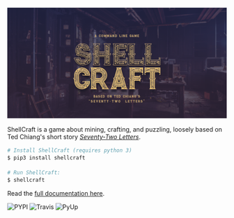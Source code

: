 ![Cover Image](https://raw.githubusercontent.com/maebert/shellcraft/HEAD/docs/img/cover.png)

ShellCraft is a game about mining, crafting, and puzzling, loosely based on Ted Chiang's short story *[Seventy-Two Letters](https://maebert.github.io/shellcraft/72letters)*.

```sh
# Install ShellCraft (requires python 3)
$ pip3 install shellcraft

# Run ShellCraft:
$ shellcraft
```

Read the [full documentation here](https://maebert.github.io/shellcraft).

![PYPI](https://img.shields.io/pypi/v/shellcraft.svg)
![Travis](https://img.shields.io/travis/maebert/shellcraft.svg)
![PyUp](https://pyup.io/repos/github/maebert/shellcraft/shield.svg)
